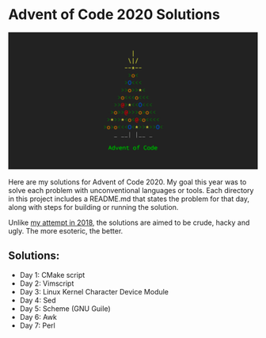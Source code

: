 # Advent of Code 2020 Solutions

<img src="advent.png"/>

Here are my solutions for Advent of Code 2020. My goal this year was to solve each problem with unconventional languages or tools. Each directory in this project includes a README.md that states the problem for that day, along with steps for building or running the solution.

Unlike [my attempt in 2018](https://github.com/brandon1024/aoc2018), the solutions are aimed to be crude, hacky and ugly. The more esoteric, the better.

## Solutions:
- Day 1: CMake script
- Day 2: Vimscript
- Day 3: Linux Kernel Character Device Module
- Day 4: Sed
- Day 5: Scheme (GNU Guile)
- Day 6: Awk
- Day 7: Perl

